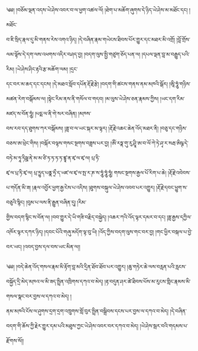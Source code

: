 ﻿  
༄༅། །བཅོམ་ལྡན་འདས་ཡེ་ཤེས་འབར་བ་ལ་ཕྱག་འཚལ་ལོ། །ཐེག་པ་མཆོག་ཞུགས་དེ་ཉིད་ཡེ་ཤེས་མ་མཐོང་དང། །མཐོང་  
བ་ཇི་སྲིད་རྣལ་དུ་མི་གནས་རེས་འགའ་ཉིད། །དེ་བཞིན་རྣམ་གཡེངས་ཐིབས་པོར་གྱུར་དང་མཐར་མི་འགྲོ། །བློ་གྲོས་ལམ་ལྟོས་དེ་དག་ལས་འཕགས་འདིར་བཤད་བྱ། །བདག་ལུས་སྤྱི་གཙུག་ཅོད་པན་ལ། །དཔལ་ལྡན་བླ་མ་བརྒྱུད་པའི་རིམ། །ཡེ་ཤེས་ཤིང་རྟའི་རྩ་མཆོག་ལམ། །དྲང་  
དང་བར་མ་ཆད་དང་དངས། །དེ་མཐའ་སློབ་དཔོན་རྡོ་རྗེ་རྩེ། །བདག་གི་ཚངས་གནས་ནམ་མཁའི་སྒོར། །ཨཱི་ཧཱུཾ་གཉིས་མཚན་རེག་བསྒོམས་ལ། །སྟེང་རིམ་ནས་ནི་གསོལ་བ་གདབ། །མ་ལུས་ཡེ་ཤེས་ཅན་རྣམས་ཀྱིས། །ཡང་དག་རིམ་མཛད་ས་བོན་ཧཱུཾ། །པདྨ་ལ་ནི་གེ་སར་བཞིན། །མཁས་  
བས་རབ་དད་ཐུགས་ཀར་བསྒོམས། །ཟླ་བ་ལ་ཡང་སྐར་མ་ལྟར། །རྡོ་རྗེ་འཆང་ཆེན་འོད་མཐར་ནི། །བཅུ་དང་གཉིས་བཅས་ཨ་ཕྲེང་གིས། །བསྐོར་བལྟས་གསང་སྔགས་བཟླས་པར་བྱ། །ཨོཾ་རཏྣ་གུ་རུ་ཤྲཱི་ཨ་བ་ལོ་ཀེ་ཏེ་ཤྭ་ར་སརྦ་ཨིཥྚ་དེ་བཏེ་མ་ཧཱ་ཏིཥྛ་ནེ་མ་མ་ཙི་ཏ་ཏ་ཏ་ཏ་ཛྙཱ་ན་ཛྭ་ལ་ཛྭ་ལ། པྲ་ཏི་  
ཛྭ་ལ་པྲ་ཏི་ཛྭ་ལ། པྲ་ཏྱུད་པནྣ་ཧྲྀ་ད་ཡཛ་ལ་ཛྭ་ལ་སྤ་ར་ཎ་ས་ཧཱུཾ་ཧཱུཾ་ཧཱུཾ། གསང་སྔགས་རྒྱལ་པོ་རིག་པ་ཆེ། །རྡོ་རྗེ་འབེབས་པ་གདོན་མི་ཟ། །རྣལ་འབྱོར་ཕྱག་རྒྱ་ངེས་པ་འདིས། །ཐུགས་བསྐུལ་ཡེ་ཤེས་འབབ་པར་འགྱུར། །རྡོ་རྗེ་དབང་ཕྱུག་ས་བཅུའི་སྙིང། །བུམ་པ་ལས་ནི་རྒྱུན་བཞིན་དུ། །རིམ་  
གྱིས་བདག་སྙིང་ས་བོན་ལ། །བབ་གྱུར་དེ་ཡི་གཟི་བརྗིད་བསྐྱེད། །འཆར་ཀའི་འོད་ལྟར་དམར་བ་དང། །ཟླ་རྒྱས་དཀྱིལ་འཁོར་ལྟར་དཀར་ཉིད། །དབང་པོའི་གཞུ་མདོག་ལྟ་བུ་ཡི། །འོད་ཀྱིས་བདག་ལུས་གང་བར་བྱ། །གང་ཕྱིར་བསྐལ་པ་བྱེ་བར་ཡང། །འབད་བྱས་དལ་བས་ཡང་མིན་ལ།།  
  
༄༅། །བདེ་ཆེན་འོད་གསལ་རྣམ་མི་རྟོག་བླ་མའི་དྲིན་ཐོབ་ཐོབ་པར་འགྱུར། །ཆུ་གཏེར་ཆེ་ལས་བརླན་པའི་རླངས་བསྐྱོད་དྲི་མེད་མཁའ་ལ་མི་ཟད་སྤྲིན་འཁྲིགས་དཀའ་བ་མེད། །རྟ་བདུན་ཤར་ཚེ་ཐིབས་པོས་མ་རུངས་གླིང་རྣམས་མི་གསལ་སྣང་བར་བྱས་ལ་དཀའ་བ་མེད། །  
ནམ་མཁའི་ངོས་ལ་ཤུགས་དྲག་དྲག་འཁྲུགས་གློ་བུར་སྤྲིན་བསྒྲིབས་དངས་པར་བྱས་ལ་དཀའ་བ་མེད། །དེ་བཞིན་བདག་གི་ཆོས་ཀྱི་རྗེར་གྱུར་དམ་པའི་མཐུས་ཀྱང་ཡེ་ཤེས་འབར་བར་དཀའ་བ་མེད། །ཡེ་ཤེས་སྦར་བའི་གདམས་པ་རྫོགས་སོ།།  
  
  
